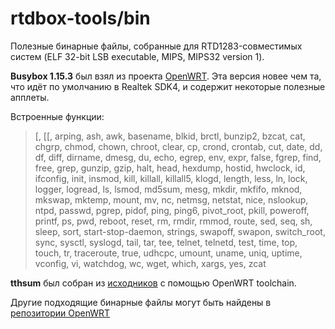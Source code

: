 rtdbox-tools/bin
================

Полезные бинарные файлы, собранные для RTD1283-совместимых систем (ELF 32-bit LSB executable, MIPS, MIPS32 version 1).

**Busybox 1.15.3** был взял из проекта [OpenWRT](https://openwrt.org/).
Эта версия новее чем та, что идёт по умолчанию в Realtek SDK4, и содержит некоторые полезные апплеты.

Встроенные функции:
> [, [[, arping, ash, awk, basename, blkid, brctl, bunzip2, bzcat, cat, chgrp, chmod, chown, chroot, clear, cp, crond, crontab, cut, date, dd, df, diff, dirname, dmesg, du, echo, egrep, env, expr, false, fgrep, find, free, grep, gunzip, gzip, halt, head, hexdump, hostid, hwclock, id, ifconfig, init, insmod, kill, killall, killall5, klogd, length, less, ln, lock, logger, logread, ls, lsmod, md5sum, mesg, mkdir, mkfifo, mknod, mkswap, mktemp, mount, mv, nc, netmsg, netstat, nice, nslookup, ntpd, passwd, pgrep, pidof, ping, ping6, pivot_root, pkill, poweroff, printf, ps, pwd, reboot, reset, rm, rmdir, rmmod, route, sed, seq, sh, sleep, sort, start-stop-daemon, strings, swapoff, swapon, switch_root, sync, sysctl, syslogd, tail, tar, tee, telnet, telnetd, test, time, top, touch, tr, traceroute, true, udhcpc, umount, uname, uniq, uptime, vconfig, vi, watchdog, wc, wget, which, xargs, yes, zcat

**tthsum** был собран из [исходников](http://tthsum.devs.nu/) с помощью OpenWRT toolchain.

Другие подходящие бинарные файлы могут быть найдены в [репозитории OpenWRT](http://downloads.openwrt.org/backfire/10.03.1/brcm-2.4/packages)
